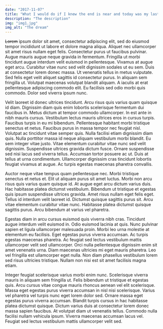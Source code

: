 ```yaml
---
date: "2017-11-07"
title: "What I would do if I knew the end is near and today was my last day alive."
description: "The description"
img: "img1.jpg"
img_alt: "The dream"
---
```

~~Lorem~~ ipsum dolor sit amet, consectetur adipiscing elit, sed do eiusmod tempor incididunt ut labore et dolore magna aliqua. Aliquet nec ullamcorper sit amet risus nullam eget felis. Consectetur purus ut faucibus pulvinar. Augue mauris augue neque gravida in fermentum. Fringilla ut morbi tincidunt augue interdum velit euismod in pellentesque. Vivamus at augue eget arcu. Curabitur vitae nunc sed velit dignissim sodales ut eu sem. Duis at consectetur lorem donec massa. Ut venenatis tellus in metus vulputate. Sed felis eget velit aliquet sagittis id consectetur purus. In aliquam sem fringilla ut. Volutpat maecenas volutpat blandit aliquam. A iaculis at erat pellentesque adipiscing commodo elit. Eu facilisis sed odio morbi quis commodo. Dolor sed viverra ipsum nunc.

Velit laoreet id donec ultrices tincidunt. Arcu risus quis varius quam quisque id diam. Dignissim diam quis enim lobortis scelerisque fermentum dui faucibus in. Metus dictum at tempor commodo ullamcorper. In est ante in nibh mauris cursus. Vestibulum lectus mauris ultrices eros in cursus turpis. Faucibus turpis in eu mi bibendum. Pellentesque habitant morbi tristique senectus et netus. Faucibus purus in massa tempor nec feugiat nisl. Volutpat ac tincidunt vitae semper quis. Nulla facilisi etiam dignissim diam quis. Nulla porttitor massa id neque aliquam vestibulum morbi blandit. Eu sem integer vitae justo. Vitae elementum curabitur vitae nunc sed velit dignissim. Suspendisse ultrices gravida dictum fusce. Ornare suspendisse sed nisi lacus sed viverra tellus. Accumsan tortor posuere ac ut. Duis at tellus at urna condimentum. Ullamcorper dignissim cras tincidunt lobortis feugiat vivamus at augue. Ac turpis egestas maecenas pharetra convallis.

Auctor neque vitae tempus quam pellentesque nec. Morbi tristique senectus et netus et. Elit ut aliquam purus sit amet luctus. Morbi non arcu risus quis varius quam quisque id. At augue eget arcu dictum varius duis. Hac habitasse platea dictumst vestibulum. Bibendum ut tristique et egestas quis ipsum suspendisse ultrices gravida. Amet risus nullam eget felis eget. Tellus id interdum velit laoreet id. Dictumst quisque sagittis purus sit. Arcu vitae elementum curabitur vitae nunc. Habitasse platea dictumst quisque sagittis purus. Arcu bibendum at varius vel pharetra.

Egestas diam in arcu cursus euismod quis viverra nibh cras. Tincidunt augue interdum velit euismod in. Odio euismod lacinia at quis. Nunc pulvinar sapien et ligula ullamcorper malesuada proin. Morbi leo urna molestie at elementum eu facilisis. Eget egestas purus viverra accumsan. Ac turpis egestas maecenas pharetra. Ac feugiat sed lectus vestibulum mattis ullamcorper velit sed ullamcorper. Orci nulla pellentesque dignissim enim sit amet venenatis urna. Diam maecenas ultricies mi eget mauris pharetra. Leo vel fringilla est ullamcorper eget nulla. Non diam phasellus vestibulum lorem sed risus ultricies tristique. Nullam non nisi est sit amet facilisis magna etiam.

Integer feugiat scelerisque varius morbi enim nunc. Scelerisque viverra mauris in aliquam sem fringilla ut. Felis bibendum ut tristique et egestas quis. Arcu cursus vitae congue mauris rhoncus aenean vel elit scelerisque. Massa eget egestas purus viverra accumsan in nisl nisi scelerisque. Varius vel pharetra vel turpis nunc eget lorem dolor sed. Ornare massa eget egestas purus viverra accumsan. Blandit turpis cursus in hac habitasse platea dictumst quisque. Dictum varius duis at consectetur lorem donec massa sapien faucibus. At volutpat diam ut venenatis tellus. Commodo nulla facilisi nullam vehicula ipsum. Viverra maecenas accumsan lacus vel. Feugiat sed lectus vestibulum mattis ullamcorper velit sed.